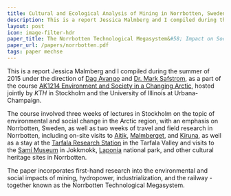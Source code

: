 ```yaml
---
title: Cultural and Ecological Analysis of Mining in Norrbotten, Sweden 
description: This is a report Jessica Malmberg and I compiled during the summer of 2015 under the direction of Dag Avango and Dr. Mark Safstrom as a part of the course AK1214 Environment and Society in a Changing Arctic, hosted jointly by KTH in Stockholm and the University of Illinois at Urbana-Champaign.
layout: post
icon: image-filter-hdr
paper_title: The Norrbotten Technological Megasystem&#58; Impact on Society and Environment
paper_url: /papers/norrbotten.pdf
tags: paper mechse
---
```


This is a report Jessica Malmberg and I compiled during the summer of 2015 under the direction of [Dag Avango](https://www.kth.se/profile/avango/) and [Dr. Mark Safstrom](http://www.germanic.illinois.edu/people/safstrom), as a part of the course [AK1214  Environment and Society in a Changing Arctic](http://www.kth.se/student/kurser/kurs/AK1214?l=en), hosted jointly by _KTH_ in Stockholm and the University of Illinois at Urbana-Champaign.

The course involved three weeks of lectures in Stockholm on the topic of environmental and social change in the Arctic region, with an emphasis on Norrbotten, Sweden, as well as two weeks of travel and field research in Norrbotten, including on-site visits to [Aitik](http://www.boliden.com/Operations/Mines/Aitik/), [Malmberget](https://www.lkab.com/en/About-us/Overview/Operations-Areas/Malmberget/), and [Kiruna](https://www.lkab.com/en/About-us/Overview/Operations-Areas/Kiruna/), as well as a stay at the [Tarfala Research Station](http://www.natgeo.su.se/english/tarfala-research-station/tarfala-research-station-1.53731) in the Tarfala Valley and visits to the [Samí Museum](http://www.ajtte.com/english/) in Jokkmokk, [Laponia](laponia.nu/) national park, and other cultural heritage sites in Norrbotten.

The paper incorporates first-hand research into the environmental and social impacts of mining, hydropower, industrialization, and the railway - together known as the Norrbotten Technological Megasystem.

